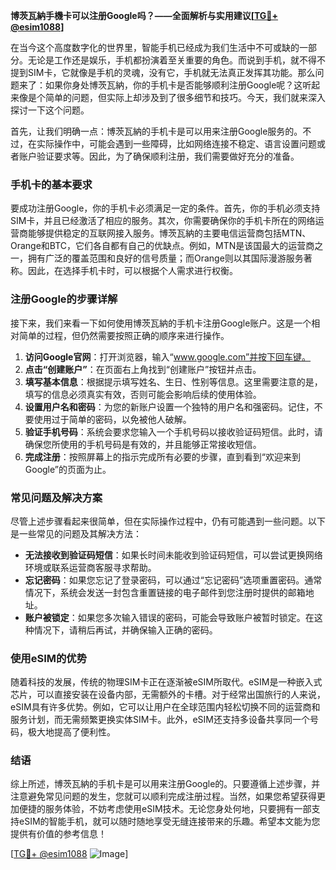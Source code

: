 **博茨瓦納手機卡可以注册Google吗？——全面解析与实用建议[[TG💪+ @esim1088](https://t.me/s/esim1088)]**

在当今这个高度数字化的世界里，智能手机已经成为我们生活中不可或缺的一部分。无论是工作还是娱乐，手机都扮演着至关重要的角色。而说到手机，就不得不提到SIM卡，它就像是手机的灵魂，没有它，手机就无法真正发挥其功能。那么问题来了：如果你身处博茨瓦納，你的手机卡是否能够顺利注册Google呢？这听起来像是个简单的问题，但实际上却涉及到了很多细节和技巧。今天，我们就来深入探讨一下这个问题。

首先，让我们明确一点：博茨瓦納的手机卡是可以用来注册Google服务的。不过，在实际操作中，可能会遇到一些障碍，比如网络连接不稳定、语言设置问题或者账户验证要求等。因此，为了确保顺利注册，我们需要做好充分的准备。

### 手机卡的基本要求

要成功注册Google，你的手机卡必须满足一定的条件。首先，你的手机必须支持SIM卡，并且已经激活了相应的服务。其次，你需要确保你的手机卡所在的网络运营商能够提供稳定的互联网接入服务。博茨瓦納的主要电信运营商包括MTN、Orange和BTC，它们各自都有自己的优缺点。例如，MTN是该国最大的运营商之一，拥有广泛的覆盖范围和良好的信号质量；而Orange则以其国际漫游服务著称。因此，在选择手机卡时，可以根据个人需求进行权衡。

### 注册Google的步骤详解

接下来，我们来看一下如何使用博茨瓦納的手机卡注册Google账户。这是一个相对简单的过程，但仍然需要按照正确的顺序来进行操作。

1. **访问Google官网**：打开浏览器，输入“www.google.com”并按下回车键。
2. **点击“创建账户”**：在页面右上角找到“创建账户”按钮并点击。
3. **填写基本信息**：根据提示填写姓名、生日、性别等信息。这里需要注意的是，填写的信息必须真实有效，否则可能会影响后续的使用体验。
4. **设置用户名和密码**：为您的新账户设置一个独特的用户名和强密码。记住，不要使用过于简单的密码，以免被他人破解。
5. **验证手机号码**：系统会要求您输入一个手机号码以接收验证码短信。此时，请确保您所使用的手机号码是有效的，并且能够正常接收短信。
6. **完成注册**：按照屏幕上的指示完成所有必要的步骤，直到看到“欢迎来到Google”的页面为止。

### 常见问题及解决方案

尽管上述步骤看起来很简单，但在实际操作过程中，仍有可能遇到一些问题。以下是一些常见的问题及其解决方法：

- **无法接收到验证码短信**：如果长时间未能收到验证码短信，可以尝试更换网络环境或联系运营商客服寻求帮助。
- **忘记密码**：如果您忘记了登录密码，可以通过“忘记密码”选项重置密码。通常情况下，系统会发送一封包含重置链接的电子邮件到您注册时提供的邮箱地址。
- **账户被锁定**：如果您多次输入错误的密码，可能会导致账户被暂时锁定。在这种情况下，请稍后再试，并确保输入正确的密码。

### 使用eSIM的优势

随着科技的发展，传统的物理SIM卡正在逐渐被eSIM所取代。eSIM是一种嵌入式芯片，可以直接安装在设备内部，无需额外的卡槽。对于经常出国旅行的人来说，eSIM具有许多优势。例如，它可以让用户在全球范围内轻松切换不同的运营商和服务计划，而无需频繁更换实体SIM卡。此外，eSIM还支持多设备共享同一个号码，极大地提高了便利性。

### 结语

综上所述，博茨瓦納的手机卡是可以用来注册Google的。只要遵循上述步骤，并注意避免常见问题的发生，您就可以顺利完成注册过程。当然，如果您希望获得更加便捷的服务体验，不妨考虑使用eSIM技术。无论您身处何地，只要拥有一部支持eSIM的智能手机，就可以随时随地享受无缝连接带来的乐趣。希望本文能为您提供有价值的参考信息！

[[TG💪+ @esim1088](https://t.me/s/esim1088) ![Image](https://i.postimg.cc/4NQfJmqS/Snipaste-2025-05-13-00-14-12.png)]